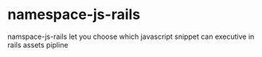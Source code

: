 # namespace-js-rails
namspace-js-rails let you choose which javascript snippet can executive in rails assets pipline

